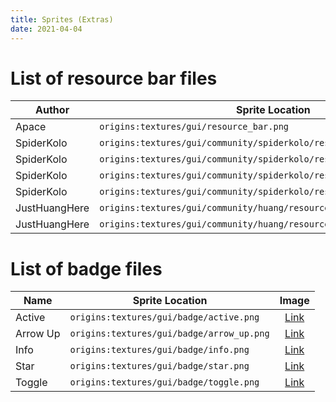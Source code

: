 ```yaml
---
title: Sprites (Extras)
date: 2021-04-04
---
```


# List of resource bar files

Author | Sprite Location | Image
-------|-----------------|:-----:
Apace | `origins:textures/gui/resource_bar.png` | [Link](https://github.com/apace100/origins-fabric/blob/master/src/main/resources/assets/origins/textures/gui/resource_bar.png)
SpiderKolo | `origins:textures/gui/community/spiderkolo/resource_bar_01.png` | [Link](https://github.com/apace100/origins-fabric/blob/master/src/main/resources/assets/origins/textures/gui/community/spiderkolo/resource_bar_01.png)
SpiderKolo | `origins:textures/gui/community/spiderkolo/resource_bar_02.png` | [Link](https://github.com/apace100/origins-fabric/blob/master/src/main/resources/assets/origins/textures/gui/community/spiderkolo/resource_bar_02.png)
SpiderKolo | `origins:textures/gui/community/spiderkolo/resource_bar_03.png` | [Link](https://github.com/apace100/origins-fabric/blob/master/src/main/resources/assets/origins/textures/gui/community/spiderkolo/resource_bar_03.png)
SpiderKolo | `origins:textures/gui/community/spiderkolo/resource_bar_points_01.png` | [Link](https://github.com/apace100/origins-fabric/blob/master/src/main/resources/assets/origins/textures/gui/community/spiderkolo/resource_bar_points_01.png)
JustHuangHere | `origins:textures/gui/community/huang/resource_bar_01.png` | [Link](https://github.com/apace100/origins-fabric/blob/1.17/src/main/resources/assets/origins/textures/gui/community/huang/resource_bar_01.png)
JustHuangHere | `origins:textures/gui/community/huang/resource_bar_02.png` | [Link](https://github.com/apace100/origins-fabric/blob/1.17/src/main/resources/assets/origins/textures/gui/community/huang/resource_bar_02.png)

# List of badge files

Name | Sprite Location | Image
-------|-----------------|:-----:
Active | `origins:textures/gui/badge/active.png` | [Link](https://github.com/apace100/origins-fabric/blob/1.17/src/main/resources/assets/origins/textures/gui/badge/active.png)
Arrow Up | `origins:textures/gui/badge/arrow_up.png` | [Link](https://github.com/apace100/origins-fabric/blob/1.17/src/main/resources/assets/origins/textures/gui/badge/arrow_up.png)
Info | `origins:textures/gui/badge/info.png` | [Link](https://github.com/apace100/origins-fabric/blob/1.17/src/main/resources/assets/origins/textures/gui/badge/info.png)
Star | `origins:textures/gui/badge/star.png` | [Link](https://github.com/apace100/origins-fabric/blob/1.17/src/main/resources/assets/origins/textures/gui/badge/star.png)
Toggle | `origins:textures/gui/badge/toggle.png` | [Link](https://github.com/apace100/origins-fabric/blob/1.17/src/main/resources/assets/origins/textures/gui/badge/toggle.png)
